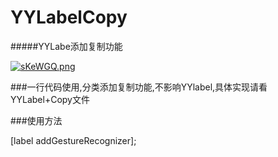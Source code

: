 # YYLabelCopy

#####YYLabe添加复制功能

[![sKeWGQ.png](https://s3.ax1x.com/2021/01/08/sKeWGQ.png)](https://imgchr.com/i/sKeWGQ)

###一行代码使用,分类添加复制功能,不影响YYlabel,具体实现请看YYLabel+Copy文件

###使用方法

[label addGestureRecognizer];
